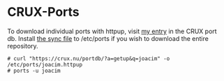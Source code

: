 # CRUX-Ports

To download individual ports with httpup, visit [my entry][1] in the CRUX
port db. Install [the sync file][2] to /etc/ports if you wish to download
the entire repository.

```
# curl "https://crux.nu/portdb/?a=getup&q=joacim" -o /etc/ports/joacim.httpup
# ports -u joacim
```

[1]: http://crux.nu/portdb/?a=repo&q=joacim "CRUX portdb"
[2]: http://crux.nu/portdb/?a=getup&q=joacim "joacim.httpup"
